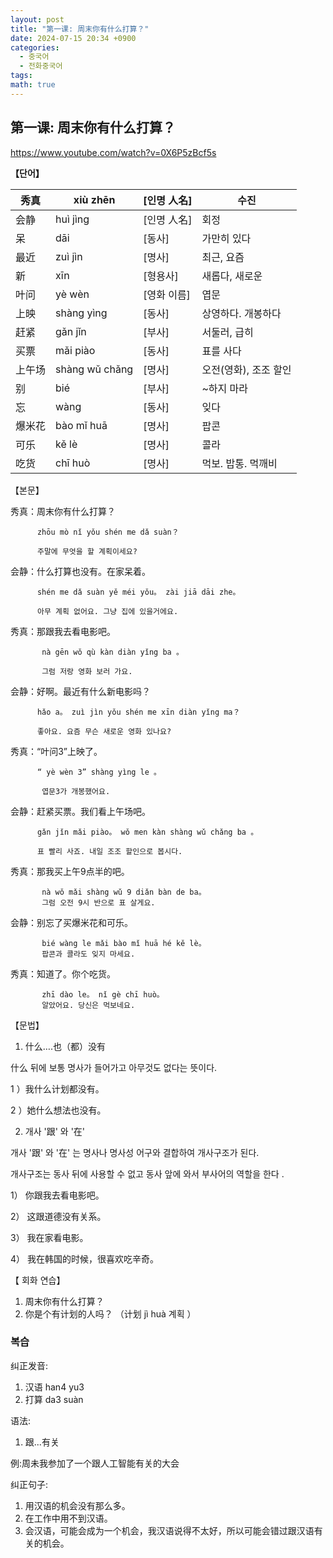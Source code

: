 ```yaml
---
layout: post
title: "第一课: 周末你有什么打算？"
date: 2024-07-15 20:34 +0900
categories:
  - 중국어
  - 전화중국어
tags: 
math: true
---
```

## **第一课: 周末你有什么打算？**

https://www.youtube.com/watch?v=0X6P5zBcf5s

**【단어】**

| 秀真  | xiù zhēn       | [인명 人名] | 수진            |
| --- | -------------- | ------- | ------------- |
| 会静  | huì jìng       | [인명 人名] | 회정            |
| 呆   | dāi            | [동사]    | 가만히 있다        |
| 最近  | zuì jìn        | [명사]    | 최근, 요즘        |
| 新   | xīn            | [형용사]   | 새롭다, 새로운      |
| 叶问  | yè wèn         | [영화 이름] | 엽문            |
| 上映  | shàng yìng     | [동사]    | 상영하다. 개봉하다    |
| 赶紧  | gǎn jǐn        | [부사]    | 서둘러, 급히       |
| 买票  | mǎi piào       | [동사]    | 표를 사다         |
| 上午场 | shàng wǔ chǎng | [명사]    | 오전(영화), 조조 할인 |
| 别   | bié            | [부사]    | ~하지 마라        |
| 忘   | wàng           | [동사]    | 잊다            |
| 爆米花 | bào mǐ huā     | [명사]    | 팝콘            |
| 可乐  | kě lè          | [명사]    | 콜라            |
| 吃货  | chī huò        | [명사]    | 먹보. 밥통. 먹깨비   |

【본문】

秀真：周末你有什么打算？

          zhōu mò nǐ yǒu shén me dǎ suàn？

          주말에 무엇을 할 계획이세요?



会静：什么打算也没有。在家呆着。

          shén me dǎ suàn yě méi yǒu。 zài jiā dāi zhe。

          아무 계획 없어요. 그냥 집에 있을거에요.



秀真：那跟我去看电影吧。

           nà gēn wǒ qù kàn diàn yǐng ba 。

           그럼 저랑 영화 보러 가요.



会静：好啊。最近有什么新电影吗？

          hǎo a。 zuì jìn yǒu shén me xīn diàn yǐng ma？

          좋아요. 요즘 무슨 새로운 영화 있나요?



秀真：“叶问3”上映了。

          “ yè wèn 3” shàng yìng le 。

           엽문3가 개봉했어요.



会静：赶紧买票。我们看上午场吧。

          gǎn jǐn mǎi piào。 wǒ men kàn shàng wǔ chǎng ba 。

          표 빨리 사죠. 내일 조조 할인으로 봅시다.



秀真：那我买上午9点半的吧。

           nà wǒ mǎi shàng wǔ 9 diǎn bàn de ba。
           그럼 오전 9시 반으로 표 살게요.



会静：别忘了买爆米花和可乐。

           bié wàng le mǎi bào mǐ huā hé kě lè。
           팝콘과 콜라도 잊지 마세요.



秀真：知道了。你个吃货。

           zhī dào le。 nǐ gè chī huò。
           알았어요. 당신은 먹보네요.


【문법】
1. 什么….也（都）没有

什么 뒤에 보통 명사가 들어가고 아무것도 없다는 뜻이다.

1 ）我什么计划都没有。

2 ）她什么想法也没有。


2. 개사 '跟' 와 '在'

개사 '跟' 와 '在' 는 명사나 명사성 어구와 결합하여 개사구조가 된다.

개사구조는  동사 뒤에 사용할 수 없고 동사 앞에 와서 부사어의 역할을 한다 .

1）  你跟我去看电影吧。

2）  这跟道德没有关系。

3）  我在家看电影。

4）  我在韩国的时候，很喜欢吃辛奇。      

    

【 회화 연습】

1. 周末你有什么打算？
2. 你是个有计划的人吗？ （计划  jì huà  계획 ）


### 복습

纠正发音:
1. 汉语 han4 yu3
2. 打算 da3 suàn

语法:
1. 跟...有关

例:周未我参加了一个跟人工智能有关的大会


纠正句子:
1. 用汉语的机会没有那么多。
2. 在工作中用不到汉语。
3. 会汉语，可能会成为一个机会，我汉语说得不太好，所以可能会错过跟汉语有关的机会。